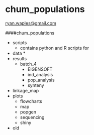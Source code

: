 chum_populations
================


ryan.waples@gmail.com

####chum_populations
  - scripts
    * contains python and R scripts for 
  - data
    * 
  - results
    * batch_4
      * EIGENSOFT
      * ind_analysis
      * pop_analysis
      * synteny
  - linkage_map
  - plots
    * flowcharts
    * map
    * popgen
    * sequencing
    * shiny
  - old

